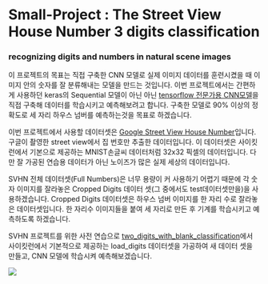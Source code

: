 # Small-Project : The Street View House Number 3 digits classification<br>
### recognizing digits and numbers in natural scene images


이 프로젝트의 목표는 직접 구축한 CNN 모델로 실제 이미지 데이터를 훈련시켰을 때 이미지 안의 숫자를 잘 분류해내는 모델을 만드는 것입니다. 이번 프로젝트에서는 간편하게 사용하던 keras의 Sequential 모델이 아닌 아닌  <a href="https://www.tensorflow.org/tutorials/quickstart/advanced?hl=ko">tensorflow 전문가용 CNN모델</a>을 직접 구축해 데이터를 학습시키고 예측해보려고 합니다. 구축한 모델로 90% 이상의 정확도로 세 자리 하우스 넘버를 예측하는것을 목표로 하겠습니다.<br>


이번 프로젝트에서 사용할 데이터셋은 <a href="http://ufldl.stanford.edu/housenumbers/">Google Street View House Number</a>입니다. 구글이 촬영한 street view에서 집 번호만 추출한 데이터입니다. 이 데이터셋은 사이킷런에서 기본으로 제공하는 MNIST손글씨 데이터처럼 32x32 픽셀의 데이터입니다. 다만 잘 가공된 연습용 데이터가 아닌 노이즈가 많은 실제 세상의 데이터입니다.<br>

SVHN 전체 데이터셋(Full Numbers)은 너무 용량이 커 사용하기 어렵기 때문에 각 숫자 이미지를 잘라놓은 Cropped Digits 데이터 셋(그 중에서도 test데이터셋만을)을 사용하겠습니다. Cropped Digits 데이터셋은 하우스 넘버 이미지를 한 자리 수로 잘라놓은 데이터셋입니다. 한 자리수 이미지들을 붙여 세 자리로 만든 후 기계를 학습시키고 예측하도록 하겠습니다.<br>


SVHN 프로젝트를 위한 사전 연습으로 <a href="https://github.com/Jin-jin-jara/Small-Project1--SVHN_3_digits_classification/blob/master/small_project1_two_digits_with_blank.ipynb">two_digits_with_blank_classification</a>에서 사이킷런에서 기본적으로 제공하는 load_digits 데이터셋을 가공하여 새 데이터 셋을 만들고, CNN 모델에 학습시켜 예측해보겠습니다.<br>

<img src="http://ufldl.stanford.edu/housenumbers/32x32eg.png" style="margin-left: auto; margin-right: auto; display: block;"/>

